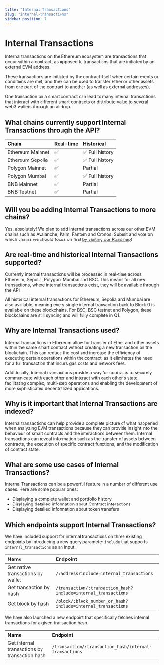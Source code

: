 ```yaml
---
title: "Internal Transactions"
slug: "internal-transactions"
sidebar_position: 7
---
```

# Internal Transactions

Internal transactions on the Ethereum ecosystem are transactions that occur within a contract, as opposed to transactions that are initiated by an external EVM address. 

These transactions are initiated by the contract itself when certain events or conditions are met, and they can be used to transfer Ether or other assets from one part of the contract to another (as well as external addresses). 

One transaction on a smart contract can lead to many internal transactions that interact with different smart contracts or distribute value to several web3 wallets through an airdrop.

## What chains currently support Internal Transactions through the API?

| Chain                            | Real-time    | Historical              |
| :------------------------------ | :---------- | :------------------------ |
| Ethereum Mainnet                | ✅           | ✅ Full history           | 
| Ethereum Sepolia                | ✅           | ✅ Full history           | 
| Polygon Mainnet                 | ✅           | Partial                   | 
| Polygon Mumbai                  | ✅           | ✅ Full history           | 
| BNB Mainnet                     | ✅           | Partial                   |
| BNB Testnet               | ✅ | Partial                   |

## Will you be adding Internal Transactions to more chains?
Yes, absolutely! We plan to add internal transactions across our other EVM chains such as Avalanche, Palm, Fantom and Cronos. Submit and vote on which chains we should focus on first [by visiting our Roadmap](https://roadmap.moralis.io/b/feature-requests/)!

## Are real-time and historical Internal Transactions supported?
Currently internal transactions will be processed in real-time across Ethereum, Sepolia, Polygon, Mumbai and BSC. This means for all new transactions, where internal transactions exist, they will be available through the API.

All historical internal transactions for Ethereum, Sepolia and Mumbai are also available, meaning every single internal transaction back to Block 0 is available on these blockchains. For BSC, BSC testnet and Polygon, these blockchains are still syncing and will fully complete in Q1.

## Why are Internal Transactions used?
Internal transactions in Ethereum allow for transfer of Ether and other assets within the same smart contract without creating a new transaction on the blockchain. This can reduce the cost and increase the efficiency of executing certain operations within the contract, as it eliminates the need for a full transaction that incurs gas costs and network fees. 

Additionally, internal transactions provide a way for contracts to securely communicate with each other and interact with each other's state, facilitating complex, multi-step operations and enabling the development of more sophisticated decentralized applications.

## Why is it important that Internal Transactions are indexed?
Internal transactions can help provide a complete picture of what happened when analyzing EVM transactions because they can provide insight into the behaviour of smart contracts and the interactions between them. Internal transactions can reveal information such as the transfer of assets between contracts, the execution of specific contract functions, and the modification of contract state.

## What are some use cases of Internal Transactions?
Internal Transactions can be a powerful feature in a number of different use cases. Here are some popular ones:

* Displaying a complete wallet and portfolio history
* Displaying detailed information about Contract interactions
* Displaying detailed information about token transfers


## Which endpoints support Internal Transactions?
We have included support for internal transactions on three existing endpoints by introducing a new query parameter `include` that supports `internal_transactions` as an input.

| Name                            | Endpoint    |
| :------------------------------ | :---------- |
| Get native transactions by wallet | `/:address?include=internal_transactions` |
| Get transaction by hash | `/transaction/:transaction_hash?include=internal_transactions` |
| Get block by hash| `/block/:block_number_or_hash?include=internal_transactions` |

We have also launched a new endpoint that specifically fetches internal transactions for a given transaction hash.

| Name                            | Endpoint    |
| :------------------------------ | :---------- |
| Get internal transactions by transaction hash | `/transaction/:transaction_hash/internal-transactions` |

